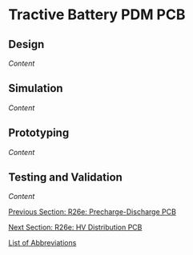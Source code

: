 # Tractive Battery PDM PCB

## Design
_Content_

## Simulation
_Content_

## Prototyping
_Content_

## Testing and Validation
_Content_  

[Previous Section: R26e: Precharge-Discharge PCB](precharge-discharge-pcb.md)

[Next Section: R26e: HV Distribution PCB](hv-distribution-pcb.md)  

[List of Abbreviations](list-of-abbrev.md)
